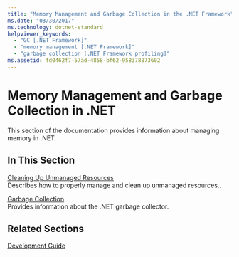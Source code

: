 ```yaml
---
title: "Memory Management and Garbage Collection in the .NET Framework"
ms.date: "03/30/2017"
ms.technology: dotnet-standard
helpviewer_keywords: 
  - "GC [.NET Framework]"
  - "memory management [.NET Framework]"
  - "garbage collection [.NET Framework profiling]"
ms.assetid: fd0462f7-57ad-4858-bf62-958378873602
---
```

# Memory Management and Garbage Collection in .NET
This section of the documentation provides information about managing memory in .NET.  
  
## In This Section  
 [Cleaning Up Unmanaged Resources](../../../docs/standard/garbage-collection/unmanaged.md)  
 Describes how to properly manage and clean up unmanaged resources..  
  
 [Garbage Collection](../../../docs/standard/garbage-collection/index.md)  
 Provides information about the .NET garbage collector.  
  
## Related Sections  
 [Development Guide](../../../docs/framework/development-guide.md)
